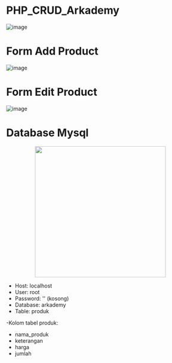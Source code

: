 # PHP_CRUD_Arkademy


![image](https://user-images.githubusercontent.com/52531952/103678515-32366580-4fb6-11eb-823a-bf57622096c5.png)

# Form Add Product
![image](https://user-images.githubusercontent.com/52531952/103678052-a6bcd480-4fb5-11eb-82c5-001ba3330f87.png)

# Form Edit Product
![image](https://user-images.githubusercontent.com/52531952/103678187-cf44ce80-4fb5-11eb-86bc-d2ec9131880a.png)

# Database Mysql
<p align="center"><a href="www.mysql.com" target="_blank"><img src="https://user-images.githubusercontent.com/52531952/103679960-18961d80-4fb8-11eb-8e9c-9d84b815d40f.png" width="350"></a></p>

+ Host: localhost
+ User: root
+ Password: '' (kosong)
+ Database: arkademy
+ Table: produk

-Kolom tabel produk:
- nama_produk
- keterangan
- harga
- jumlah
